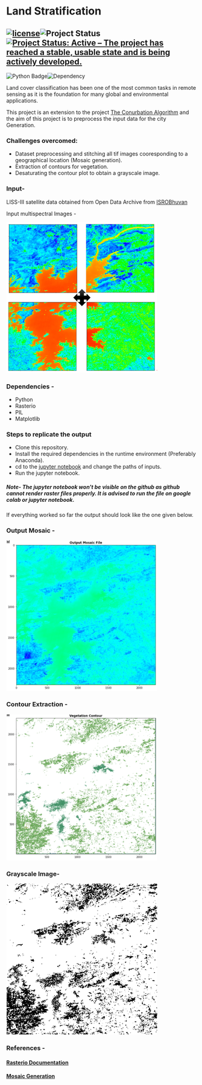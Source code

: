 # Land Stratification
## [![license](https://img.shields.io/github/license/DAVFoundation/captain-n3m0.svg?style=flat-square)](https://github.com/kritika-srivastava/Random-Password-Generator/blob/master/LICENSE)![Project Status](https://img.shields.io/badge/ProjectStatus-Completed-orange)[![Project Status: Active – The project has reached a stable, usable state and is being actively developed.](https://www.repostatus.org/badges/latest/active.svg)](https://www.repostatus.org/#active)
![Python Badge](https://img.shields.io/badge/Python-3.5%7C3.6%7C3.7-success)![Dependency](https://img.shields.io/badge/Dependencies-Rasterio%20%7C%20Matplotlib%20%7C%20PIL-critical)

Land cover classification has been one of the most common tasks in remote sensing as it is the foundation for many global and environmental applications.

This project is an extension to the project [The Conurbation Algorithm](https://github.com/kritika-srivastava/The-Conurbation-Algorithm) and the aim of this project is to preprocess the input data for the city Generation.
### Challenges overcomed:
- Dataset preprocessing and stitching all tif images cooresponding to a geographical location (Mosaic generation).
- Extraction of contours for vegetation.
- Desaturating the contour plot  to obtain a grayscale image.
### Input-
LISS-III satellite data obtained from Open Data Archive from [ISROBhuvan](https://bhuvan-app3.nrsc.gov.in/data/download/index.php)

Input multispectral Images -

<img src="https://github.com/kritika-srivastava/Land-Stratification-ISRO/blob/master/img/readme.png" width="400" height ="400">

### Dependencies -
- Python
- Rasterio
- PIL
- Matplotlib
### Steps to replicate the output
- Clone this repository.
- Install the required dependencies in the runtime environment (Preferably Anaconda).
- cd to the [jupyter notebook](https://github.com/kritika-srivastava/Land-Stratification-ISRO/blob/master/Main.ipynb) and change the paths of inputs. 
- Run the jupyter notebook.
##### Note- The jupyter notebook won't be visible on the github as github cannot render raster files properly. It is advised to run the file on google colab or jupyter notebook.

If everything worked so far the output should look like the one given below.

### Output Mosaic -

<img src="https://github.com/kritika-srivastava/Land-Stratification-ISRO/blob/master/img/output.PNG" width="400">

### Contour Extraction -
<img src="https://github.com/kritika-srivastava/Land-Stratification-ISRO/blob/master/img/contour.PNG" width="400">

### Grayscale Image-
<img src="https://github.com/kritika-srivastava/Land-Stratification-ISRO/blob/master/Binary_mosaic.png" width="400">

### References -
#### [Rasterio Documentation](https://rasterio.readthedocs.io/en/latest/quickstart.html)
#### [Mosaic Generation](https://automating-gis-processes.github.io/CSC18/lessons/L6/raster-mosaic.html)
